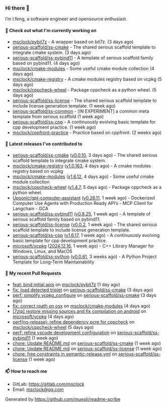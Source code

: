 ### Hi there 👋

I’m l.feng, a software engineer and opensource enthusiast.

#### 👷 Check out what I'm currently working on

- [msclock/pybit7z](https://github.com/msclock/pybit7z) - A wrapper based on bit7z. (3 days ago)
- [serious-scaffold/ss-cmake](https://github.com/serious-scaffold/ss-cmake) - The shared serious scaffold template to integrate cmake system. (3 days ago)
- [serious-scaffold/ss-pybind11](https://github.com/serious-scaffold/ss-pybind11) - A template of serious scaffold family based on pybind11. (4 days ago)
- [msclock/cmake-modules](https://github.com/msclock/cmake-modules) - Some useful cmake module collection (4 days ago)
- [msclock/cmake-registry](https://github.com/msclock/cmake-registry) - A cmake modules registry based on vcpkg (5 days ago)
- [msclock/cppcheck-wheel](https://github.com/msclock/cppcheck-wheel) - Package cppcheck as a python wheel. (5 days ago)
- [serious-scaffold/ss-license](https://github.com/serious-scaffold/ss-license) - The shared serious scaffold template to include license generation template. (1 week ago)
- [serious-scaffold/ss-common](https://github.com/serious-scaffold/ss-common) - [IN EXPERIMENT] a common meta template from serious scaffold (1 week ago)
- [serious-scaffold/ss-cpp](https://github.com/serious-scaffold/ss-cpp) - A continuously evolving basic template for cpp development practice. (1 week ago)
- [msclock/cppfront-practice](https://github.com/msclock/cppfront-practice) - Practice based on cppfront. (2 weeks ago)

#### 🔭 Latest releases I've contributed to

- [serious-scaffold/ss-cmake](https://github.com/serious-scaffold/ss-cmake) ([v0.0.10](https://github.com/serious-scaffold/ss-cmake/releases/tag/v0.0.10), 3 days ago) - The shared serious scaffold template to integrate cmake system.
- [msclock/cmake-registry](https://github.com/msclock/cmake-registry) ([v1.0.163](https://github.com/msclock/cmake-registry/releases/tag/v1.0.163), 4 days ago) - A cmake modules registry based on vcpkg
- [msclock/cmake-modules](https://github.com/msclock/cmake-modules) ([v1.6.12](https://github.com/msclock/cmake-modules/releases/tag/v1.6.12), 4 days ago) - Some useful cmake module collection
- [msclock/cppcheck-wheel](https://github.com/msclock/cppcheck-wheel) ([v1.4.7](https://github.com/msclock/cppcheck-wheel/releases/tag/v1.4.7), 5 days ago) - Package cppcheck as a python wheel.
- [Upsonic/gpt-computer-assistant](https://github.com/Upsonic/gpt-computer-assistant) ([v0.26.11](https://github.com/Upsonic/gpt-computer-assistant/releases/tag/v0.26.11), 1 week ago) - Dockerized Computer Use Agents with Production Ready API’s - MCP Client for Langchain - GCA
- [serious-scaffold/ss-pybind11](https://github.com/serious-scaffold/ss-pybind11) ([v0.8.25](https://github.com/serious-scaffold/ss-pybind11/releases/tag/v0.8.25), 1 week ago) - A template of serious scaffold family based on pybind11.
- [serious-scaffold/ss-license](https://github.com/serious-scaffold/ss-license) ([v0.0.2](https://github.com/serious-scaffold/ss-license/releases/tag/v0.0.2), 1 week ago) - The shared serious scaffold template to include license generation template.
- [serious-scaffold/ss-cpp](https://github.com/serious-scaffold/ss-cpp) ([v1.6.17](https://github.com/serious-scaffold/ss-cpp/releases/tag/v1.6.17), 1 week ago) - A continuously evolving basic template for cpp development practice.
- [microsoft/vcpkg](https://github.com/microsoft/vcpkg) ([2024.12.16](https://github.com/microsoft/vcpkg/releases/tag/2024.12.16), 1 week ago) - C&#43;&#43; Library Manager for Windows, Linux, and MacOS
- [serious-scaffold/ss-python](https://github.com/serious-scaffold/ss-python) ([v0.0.61](https://github.com/serious-scaffold/ss-python/releases/tag/v0.0.61), 3 weeks ago) - A Python Project Template for Long-Term Maintainability

#### 🔨 My recent Pull Requests

- [feat: bind initial apis](https://github.com/msclock/pybit7z/pull/1) on [msclock/pybit7z](https://github.com/msclock/pybit7z) (1 day ago)
- [fix: load detected triplet](https://github.com/serious-scaffold/ss-cmake/pull/23) on [serious-scaffold/ss-cmake](https://github.com/serious-scaffold/ss-cmake) (3 days ago)
- [perf: simplify vcpkg_configure](https://github.com/serious-scaffold/ss-cmake/pull/22) on [serious-scaffold/ss-cmake](https://github.com/serious-scaffold/ss-cmake) (3 days ago)
- [fix: correct rpath on osx](https://github.com/msclock/cmake-modules/pull/136) on [msclock/cmake-modules](https://github.com/msclock/cmake-modules) (4 days ago)
- [[7zip] restore missing sources and fix compilation on android](https://github.com/microsoft/vcpkg/pull/42911) on [microsoft/vcpkg](https://github.com/microsoft/vcpkg) (4 days ago)
- [perf(no-release): refine dependency pcre for cppcheck](https://github.com/msclock/cppcheck-wheel/pull/121) on [msclock/cppcheck-wheel](https://github.com/msclock/cppcheck-wheel) (5 days ago)
- [perf: refine vscode development configuration](https://github.com/serious-scaffold/ss-pybind11/pull/80) on [serious-scaffold/ss-pybind11](https://github.com/serious-scaffold/ss-pybind11) (1 week ago)
- [chore: Update README.md](https://github.com/serious-scaffold/ss-cmake/pull/17) on [serious-scaffold/ss-cmake](https://github.com/serious-scaffold/ss-cmake) (1 week ago)
- [chore: Update README.md](https://github.com/serious-scaffold/ss-license/pull/5) on [serious-scaffold/ss-license](https://github.com/serious-scaffold/ss-license) (1 week ago)
- [chore: free constraints in semantic-release.yml](https://github.com/serious-scaffold/ss-license/pull/4) on [serious-scaffold/ss-license](https://github.com/serious-scaffold/ss-license) (1 week ago)

#### 📫 How to reach me

- GitLab: https://gitlab.com/msclock
- Email: msclock@qq.com

Generated by https://github.com/muesli/readme-scribe
